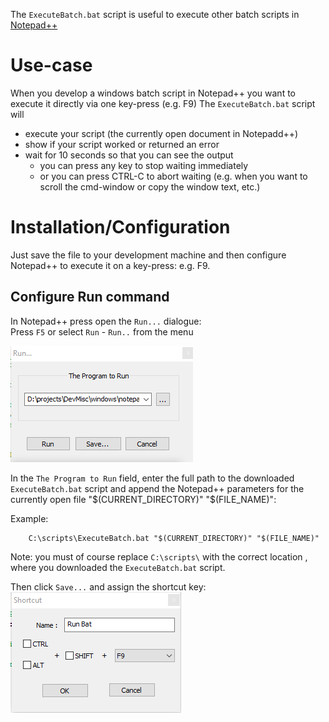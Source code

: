 The `ExecuteBatch.bat` script is useful to execute other batch
scripts in [Notepad++](https://notepad-plus-plus.org/)

# Use-case
When you develop a windows batch script in Notepad++ you want to
execute it directly via one key-press (e.g. F9)
The `ExecuteBatch.bat` script will
* execute your script (the currently open document in Notepadd++)
* show if your script worked or returned an error
* wait for 10 seconds so that you can see the output
  * you can press any key to stop waiting immediately
  * or you can press CTRL-C to abort waiting (e.g. when you want to
    scroll the cmd-window or copy the window text, etc.)

# Installation/Configuration
Just save the file to your development machine and then configure
Notepad++ to execute it on a key-press: e.g. F9.

## Configure Run command
In Notepad++ press open the `Run...` dialogue:  
Press `F5` or select `Run` - `Run..` from the menu

![Notepad++ Run Dialogue](img/NotepadRunDlg.png)

In the `The Program to Run` field, enter the full path to the downloaded
 `ExecuteBatch.bat` script and append the Notepad++ parameters for the
  currently open file "$(CURRENT_DIRECTORY)" "$(FILE_NAME)":

Example:
```
    C:\scripts\ExecuteBatch.bat "$(CURRENT_DIRECTORY)" "$(FILE_NAME)"
```
Note: you must of course replace `C:\scripts\` with the correct location
, where you downloaded the `ExecuteBatch.bat` script.

Then click `Save...` and assign the shortcut key:  
![Notepad++ Run Dialogue](img/NotepadShortcutDlg.png)